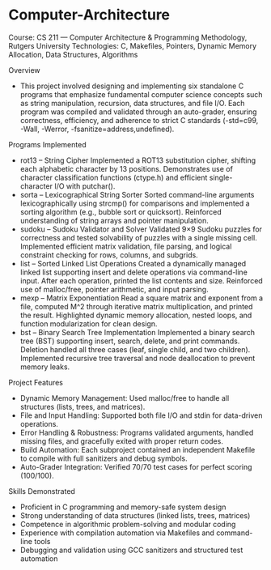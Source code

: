 # Computer-Architecture
Course: CS 211 — Computer Architecture & Programming Methodology, Rutgers University
Technologies: C, Makefiles, Pointers, Dynamic Memory Allocation, Data Structures, Algorithms

Overview
- This project involved designing and implementing six standalone C programs that emphasize fundamental computer science concepts such as string manipulation, recursion, data structures, and file I/O. Each program was compiled and validated through an auto-grader, ensuring correctness, efficiency, and adherence to strict C standards (-std=c99, -Wall, -Werror, -fsanitize=address,undefined).

Programs Implemented
- rot13 – String Cipher
Implemented a ROT13 substitution cipher, shifting each alphabetic character by 13 positions. Demonstrates use of character classification functions (ctype.h) and efficient single-character I/O with putchar().
- sorta – Lexicographical String Sorter
Sorted command-line arguments lexicographically using strcmp() for comparisons and implemented a sorting algorithm (e.g., bubble sort or quicksort). Reinforced understanding of string arrays and pointer manipulation.
- sudoku – Sudoku Validator and Solver
Validated 9×9 Sudoku puzzles for correctness and tested solvability of puzzles with a single missing cell. Implemented efficient matrix validation, file parsing, and logical constraint checking for rows, columns, and subgrids.
- list – Sorted Linked List Operations
Created a dynamically managed linked list supporting insert and delete operations via command-line input. After each operation, printed the list contents and size. Reinforced use of malloc/free, pointer arithmetic, and input parsing.
- mexp – Matrix Exponentiation
Read a square matrix and exponent from a file, computed M^2 through iterative matrix multiplication, and printed the result. Highlighted dynamic memory allocation, nested loops, and function modularization for clean design.
- bst – Binary Search Tree Implementation
Implemented a binary search tree (BST) supporting insert, search, delete, and print commands. Deletion handled all three cases (leaf, single child, and two children). Implemented recursive tree traversal and node deallocation to prevent memory leaks.

Project Features
- Dynamic Memory Management: Used malloc/free to handle all structures (lists, trees, and matrices).
- File and Input Handling: Supported both file I/O and stdin for data-driven operations.
- Error Handling & Robustness: Programs validated arguments, handled missing files, and gracefully exited with proper return codes.
- Build Automation: Each subproject contained an independent Makefile to compile with full sanitizers and debug symbols.
- Auto-Grader Integration: Verified 70/70 test cases for perfect scoring (100/100).

Skills Demonstrated
- Proficient in C programming and memory-safe system design
- Strong understanding of data structures (linked lists, trees, matrices)
- Competence in algorithmic problem-solving and modular coding
- Experience with compilation automation via Makefiles and command-line tools
- Debugging and validation using GCC sanitizers and structured test automation
